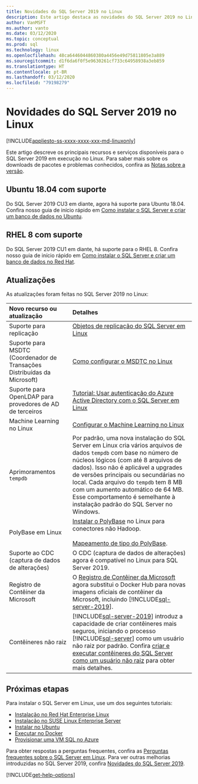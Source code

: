 ```yaml
---
title: Novidades do SQL Server 2019 no Linux
description: Este artigo destaca as novidades do SQL Server 2019 no Linux.
author: VanMSFT
ms.author: vanto
ms.date: 03/12/2020
ms.topic: conceptual
ms.prod: sql
ms.technology: linux
ms.openlocfilehash: 48ca6446044860380a4456e49d75811805e3a889
ms.sourcegitcommit: d1f6da6f0f5e9630261cf733c64958938a3eb859
ms.translationtype: HT
ms.contentlocale: pt-BR
ms.lasthandoff: 03/12/2020
ms.locfileid: "79198279"
---
```

# <a name="whats-new-for-sql-server-2019-on-linux"></a>Novidades do SQL Server 2019 no Linux

[!INCLUDE[appliesto-ss-xxxx-xxxx-xxx-md-linuxonly](../includes/appliesto-ss-xxxx-xxxx-xxx-md-linuxonly.md)]

Este artigo descreve os principais recursos e serviços disponíveis para o SQL Server 2019 em execução no Linux. Para saber mais sobre os downloads de pacotes e problemas conhecidos, confira as [Notas sobre a versão](sql-server-linux-release-notes-2019.md?view=sql-server-linux-ver15).

## <a name="ubuntu-1804-supported"></a>Ubuntu 18.04 com suporte

Do SQL Server 2019 CU3 em diante, agora há suporte para Ubuntu 18.04. Confira nosso guia de início rápido em [Como instalar o SQL Server e criar um banco de dados no Ubuntu](quickstart-install-connect-ubuntu.md?view=sql-server-linux-ver15).

## <a name="rhel-8-supported"></a>RHEL 8 com suporte

Do SQL Server 2019 CU1 em diante, há suporte para o RHEL 8. Confira nosso guia de início rápido em [Como instalar o SQL Server e criar um banco de dados no Red Hat](quickstart-install-connect-red-hat.md?view=sql-server-linux-ver15).

## <a name="updates"></a>Atualizações

As atualizações foram feitas no SQL Server 2019 no Linux:

| Novo recurso ou atualização | Detalhes |
|:-----|:-----|
|Suporte para replicação |[Objetos de replicação do SQL Server em Linux](sql-server-linux-replication.md)
|Suporte para MSDTC (Coordenador de Transações Distribuídas da Microsoft) |[Como configurar o MSDTC no Linux](sql-server-linux-configure-msdtc.md) |
|Suporte para OpenLDAP para provedores de AD de terceiros |[Tutorial: Usar autenticação do Azure Active Directory com o SQL Server em Linux](sql-server-linux-active-directory-authentication.md) |
|Machine Learning no Linux |[Configurar o Machine Learning no Linux](sql-server-linux-setup-machine-learning.md) |
|Aprimoramentos `tempdb` | Por padrão, uma nova instalação do SQL Server em Linux cria vários arquivos de dados `tempdb` com base no número de núcleos lógicos (com até 8 arquivos de dados). Isso não é aplicável a upgrades de versões principais ou secundárias no local. Cada arquivo do `tempdb` tem 8 MB com um aumento automático de 64 MB. Esse comportamento é semelhante à instalação padrão do SQL Server no Windows. |
| PolyBase em Linux | [Instalar o PolyBase](../relational-databases/polybase/polybase-linux-setup.md) no Linux para conectores não Hadoop.<br/><br/>[Mapeamento de tipo do PolyBase](../relational-databases/polybase/polybase-type-mapping.md). |
| Suporte ao CDC (captura de dados de alterações) | O CDC (captura de dados de alterações) agora é compatível no Linux para SQL Server 2019. |
| Registro de Contêiner da Microsoft | O [Registro de Contêiner da Microsoft](https://www.ntweekly.com/2019/09/23/microsoft-container-registry-to-replace-docker-hub-for-new-images/) agora substitui o Docker Hub para novas imagens oficiais de contêiner da Microsoft, incluindo [!INCLUDE[sql-server-2019](../includes/sssqlv15-md.md)]. |
| Contêineres não raiz | [!INCLUDE[sql-server-2019](../includes/sssqlv15-md.md)] introduz a capacidade de criar contêineres mais seguros, iniciando o processo [!INCLUDE[sql-server](../includes/ssnoversion-md.md)] como um usuário não raiz por padrão. Confira [criar e executar contêineres do SQL Server como um usuário não raiz](sql-server-linux-configure-docker.md#buildnonrootcontainer) para obter mais detalhes. |

## <a name="next-steps"></a>Próximas etapas

Para instalar o SQL Server em Linux, use um dos seguintes tutoriais:

- [Instalação no Red Hat Enterprise Linux](quickstart-install-connect-red-hat.md?view=sql-server-linux-ver15)
- [Instalação no SUSE Linux Enterprise Server](quickstart-install-connect-suse.md?view=sql-server-linux-ver15)
- [Instalar no Ubuntu](quickstart-install-connect-ubuntu.md?view=sql-server-linux-ver15)
- [Executar no Docker](quickstart-install-connect-docker.md?view=sql-server-linux-ver15)
- [Provisionar uma VM SQL no Azure](/azure/virtual-machines/linux/sql/provision-sql-server-linux-virtual-machine?toc=/sql/toc/toc.json)

Para obter respostas a perguntas frequentes, confira as [Perguntas frequentes sobre o SQL Server em Linux](sql-server-linux-faq.md). Para ver outras melhorias introduzidas no SQL Server 2019, confira [Novidades do SQL Server 2019](../sql-server/what-s-new-in-sql-server-ver15.md?view=sql-server-ver15).

[!INCLUDE[get-help-options](../includes/paragraph-content/get-help-options.md)]
